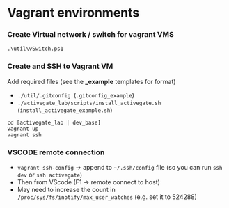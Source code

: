 # Vagrant environments

### Create Virtual network / switch for vagrant VMS
```
.\util\vSwitch.ps1
```

### Create and SSH to Vagrant VM
Add required files (see the **_example** templates for format)
- `./util/.gitconfig `(`.gitconfig_example`)
- `./activegate_lab/scripts/install_activegate.sh` (`install_activegate_example.sh`)
```
cd [activegate_lab | dev_base]
vagrant up
vagrant ssh
```

### VSCODE remote connection
- `vagrant ssh-config` -> append to  `~/.ssh/config` file (so you can run `ssh dev` or `ssh activegate`)
- Then from VScode (F1 -> remote connect to host)
- May need to increase the count in `/proc/sys/fs/inotify/max_user_watches` (e.g. set it to 524288)